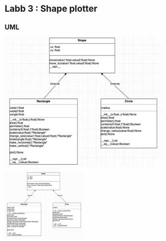 # Labb 3 : Shape plotter

## UML 


![Shape](./UML/Shape.png)

<img src="./UML/Shape.png" alt="Shape"
	title="Shape" width="50%" />


